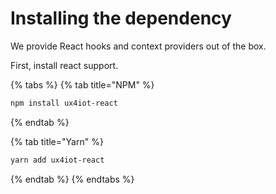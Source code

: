 # Installing the dependency

We provide React hooks and context providers out of the box.

First, install react support.

{% tabs %}
{% tab title="NPM" %}
```bash
npm install ux4iot-react
```
{% endtab %}

{% tab title="Yarn" %}
```bash
yarn add ux4iot-react
```
{% endtab %}
{% endtabs %}

